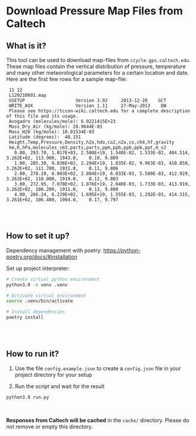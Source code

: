 # Download Pressure Map Files from Caltech

## What is it?

This tool can be used to download map-files from `ccycle.gps.caltech.edu`. These map files contain the vertical distribution of pressure, temperature and many other meteorological parameters for a certain location and date. Here are the first few rows for a sample map-file:

```
 11 12
 L120210601.map
 GSETUP                   Version 3.92     2013-12-20    GCT    
 WRITE_AUX                Version 1.11     27-May-2013    DW  
 Please see https://tccon-wiki.caltech.edu for a complete description of this file and its usage.
 Avogadro (molecules/mole): 6.0221415E+23
 Mass_Dry_Air (kg/mole): 28.9644E-03
 Mass_H2O (kg/mole): 18.01534E-03
 Latitude (degrees):  48.151
 Height,Temp,Pressure,Density,h2o,hdo,co2,n2o,co,ch4,hf,gravity
 km,K,hPa,molecules_cm3,parts,parts,ppm,ppb,ppb,ppb,ppt,m_s2
   0.00, 293.70, 1.017E+03, 2.508E+19, 1.548E-02, 1.533E-02, 404.514, 3.262E+02, 113.900, 1943.0,    0.10, 9.809
   1.00, 285.30, 9.036E+02, 2.294E+19, 1.035E-02, 9.963E-03, 410.850, 3.262E+02, 111.700, 1931.0,    0.11, 9.806
   2.00, 278.20, 8.003E+02, 2.084E+19, 6.033E-03, 5.580E-03, 412.929, 3.262E+02, 110.000, 1919.0,    0.12, 9.803
   3.00, 272.95, 7.070E+02, 1.876E+19, 2.040E-03, 1.733E-03, 413.919, 3.262E+02, 108.200, 1911.0,    0.13, 9.800
   4.00, 266.24, 6.229E+02, 1.695E+19, 1.555E-03, 1.292E-03, 414.315, 3.261E+02, 106.400, 1904.0,    0.17, 9.797
```

<br/>
<br/>

## How to set it up?

Dependency management with poetry: https://python-poetry.org/docs/#installation

Set up project interpreter:

```bash
# Create virtual python environment
python3.9 -m venv .venv

# Activate virtual environment
source .venv/bin/activate

# Install dependencies
poetry install
```

<br/>
<br/>

## How to run it?

1. Use the file `config.example.json` to create a `config.json` file in your project directory for your setup

2. Run the script and wait for the result

```bash
python3.9 run.py
```

<br/>

**Responses from Caltech will be cached** in the `cache/` directory. Please do not remove or empty this directory.
